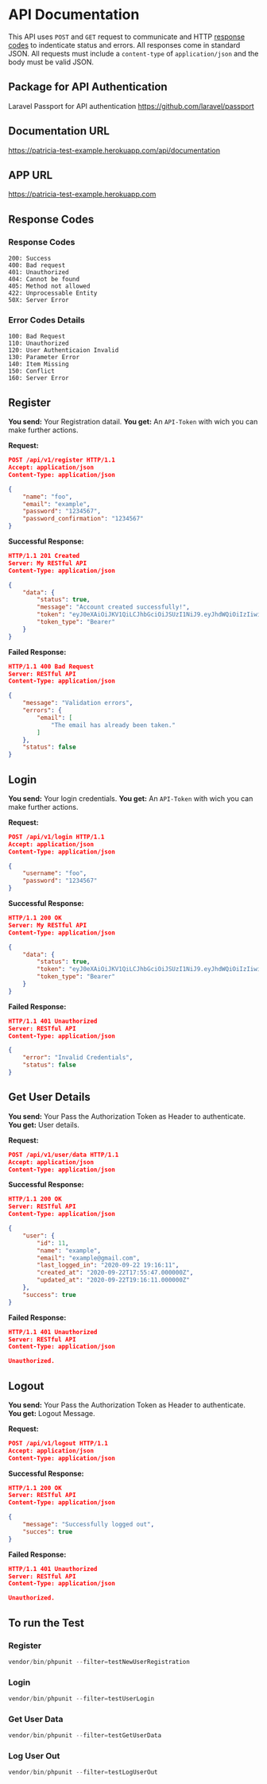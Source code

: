 # API Documentation

This API uses `POST` and `GET` request to communicate and HTTP [response codes](https://en.wikipedia.org/wiki/List_of_HTTP_status_codes) to indenticate status and errors. All responses come in standard JSON. All requests must include a `content-type` of `application/json` and the body must be valid JSON.

## Package for API Authentication

Laravel Passport for API authentication https://github.com/laravel/passport

## Documentation URL

https://patricia-test-example.herokuapp.com/api/documentation

## APP URL

https://patricia-test-example.herokuapp.com

## Response Codes

### Response Codes

```
200: Success
400: Bad request
401: Unauthorized
404: Cannot be found
405: Method not allowed
422: Unprocessable Entity
50X: Server Error
```

### Error Codes Details

```
100: Bad Request
110: Unauthorized
120: User Authenticaion Invalid
130: Parameter Error
140: Item Missing
150: Conflict
160: Server Error
```

## Register

**You send:** Your Registration datail.
**You get:** An `API-Token` with wich you can make further actions.

**Request:**

```json
POST /api/v1/register HTTP/1.1
Accept: application/json
Content-Type: application/json

{
    "name": "foo",
    "email": "example",
    "password": "1234567",
    "password_confirmation": "1234567"
}
```

**Successful Response:**

```json
HTTP/1.1 201 Created
Server: My RESTful API
Content-Type: application/json

{
    "data": {
        "status": true,
        "message": "Account created successfully!",
        "token": "eyJ0eXAiOiJKV1QiLCJhbGciOiJSUzI1NiJ9.eyJhdWQiOiIzIiwianRpIjoiOWZmMzVjNzA3ZGI5NGJmMmIyNzQ5MzczMWM1Yjg3MzRlOTBmN2RhN",
        "token_type": "Bearer"
    }
}
```

**Failed Response:**

```json
HTTP/1.1 400 Bad Request
Server: RESTful API
Content-Type: application/json

{
    "message": "Validation errors",
    "errors": {
        "email": [
            "The email has already been taken."
        ]
    },
    "status": false
}
```

## Login

**You send:** Your login credentials.
**You get:** An `API-Token` with wich you can make further actions.

**Request:**

```json
POST /api/v1/login HTTP/1.1
Accept: application/json
Content-Type: application/json

{
    "username": "foo",
    "password": "1234567"
}
```

**Successful Response:**

```json
HTTP/1.1 200 OK
Server: My RESTful API
Content-Type: application/json

{
    "data": {
        "status": true,
        "token": "eyJ0eXAiOiJKV1QiLCJhbGciOiJSUzI1NiJ9.eyJhdWQiOiIzIiwianRpIjoiMzAxY2VlMGM2ODk4NWE3ZDY5NzZiMzMxM2ZhZDI1ZDk2ODFiMzg0MWVmODc0MzExNDkzZjMyMDZhMDNiMzI0Z",
        "token_type": "Bearer"
    }
}
```

**Failed Response:**

```json
HTTP/1.1 401 Unauthorized
Server: RESTful API
Content-Type: application/json

{
    "error": "Invalid Credentials",
    "status": false
}
```

## Get User Details

**You send:** Your Pass the Authorization Token as Header to authenticate.
**You get:** User details.

**Request:**

```json
POST /api/v1/user/data HTTP/1.1
Accept: application/json
Content-Type: application/json

```

**Successful Response:**

```json
HTTP/1.1 200 OK
Server: RESTful API
Content-Type: application/json

{
    "user": {
        "id": 11,
        "name": "example",
        "email": "example@gmail.com",
        "last_logged_in": "2020-09-22 19:16:11",
        "created_at": "2020-09-22T17:55:47.000000Z",
        "updated_at": "2020-09-22T19:16:11.000000Z"
    },
    "success": true
}
```

**Failed Response:**

```json
HTTP/1.1 401 Unauthorized
Server: RESTful API
Content-Type: application/json

Unauthorized.
```

## Logout

**You send:** Your Pass the Authorization Token as Header to authenticate.
**You get:** Logout Message.

**Request:**

```json
POST /api/v1/logout HTTP/1.1
Accept: application/json
Content-Type: application/json

```

**Successful Response:**

```json
HTTP/1.1 200 OK
Server: RESTful API
Content-Type: application/json

{
    "message": "Successfully logged out",
    "succes": true
}
```

**Failed Response:**

```json
HTTP/1.1 401 Unauthorized
Server: RESTful API
Content-Type: application/json

Unauthorized.
```

## To run the Test

### Register

```php
vendor/bin/phpunit --filter=testNewUserRegistration
```

### Login

```php
vendor/bin/phpunit --filter=testUserLogin
```

### Get User Data

```php
vendor/bin/phpunit --filter=testGetUserData
```

### Log User Out

```php
vendor/bin/phpunit --filter=testLogUserOut
```
